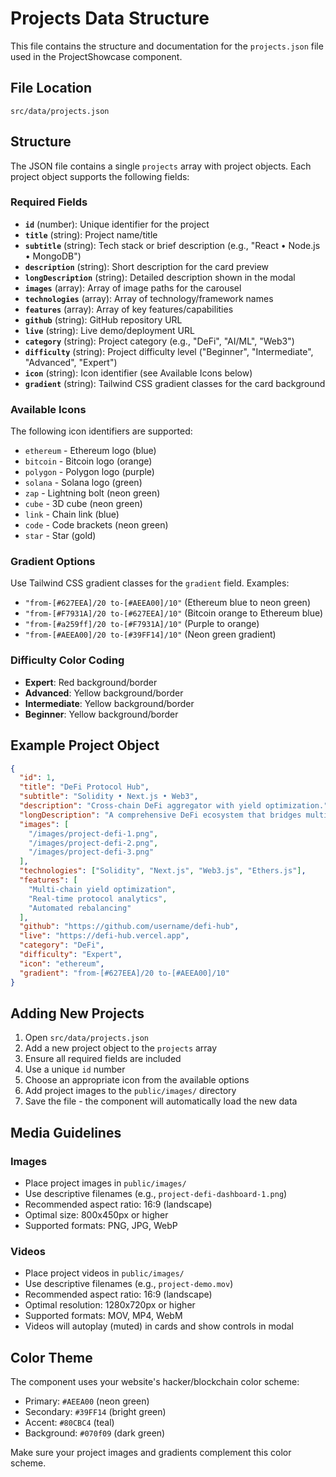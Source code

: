 # Projects Data Structure

This file contains the structure and documentation for the `projects.json` file used in the ProjectShowcase component.

## File Location
`src/data/projects.json`

## Structure

The JSON file contains a single `projects` array with project objects. Each project object supports the following fields:

### Required Fields

- **`id`** (number): Unique identifier for the project
- **`title`** (string): Project name/title
- **`subtitle`** (string): Tech stack or brief description (e.g., "React • Node.js • MongoDB")
- **`description`** (string): Short description for the card preview
- **`longDescription`** (string): Detailed description shown in the modal
- **`images`** (array): Array of image paths for the carousel
- **`technologies`** (array): Array of technology/framework names
- **`features`** (array): Array of key features/capabilities
- **`github`** (string): GitHub repository URL
- **`live`** (string): Live demo/deployment URL
- **`category`** (string): Project category (e.g., "DeFi", "AI/ML", "Web3")
- **`difficulty`** (string): Project difficulty level ("Beginner", "Intermediate", "Advanced", "Expert")
- **`icon`** (string): Icon identifier (see Available Icons below)
- **`gradient`** (string): Tailwind CSS gradient classes for the card background

### Available Icons

The following icon identifiers are supported:

- `ethereum` - Ethereum logo (blue)
- `bitcoin` - Bitcoin logo (orange)
- `polygon` - Polygon logo (purple)
- `solana` - Solana logo (green)
- `zap` - Lightning bolt (neon green)
- `cube` - 3D cube (neon green)
- `link` - Chain link (blue)
- `code` - Code brackets (neon green)
- `star` - Star (gold)

### Gradient Options

Use Tailwind CSS gradient classes for the `gradient` field. Examples:
- `"from-[#627EEA]/20 to-[#AEEA00]/10"` (Ethereum blue to neon green)
- `"from-[#F7931A]/20 to-[#627EEA]/10"` (Bitcoin orange to Ethereum blue)
- `"from-[#a259ff]/20 to-[#F7931A]/10"` (Purple to orange)
- `"from-[#AEEA00]/20 to-[#39FF14]/10"` (Neon green gradient)

### Difficulty Color Coding

- **Expert**: Red background/border
- **Advanced**: Yellow background/border
- **Intermediate**: Yellow background/border
- **Beginner**: Yellow background/border

## Example Project Object

```json
{
  "id": 1,
  "title": "DeFi Protocol Hub",
  "subtitle": "Solidity • Next.js • Web3",
  "description": "Cross-chain DeFi aggregator with yield optimization.",
  "longDescription": "A comprehensive DeFi ecosystem that bridges multiple blockchain networks...",
  "images": [
    "/images/project-defi-1.png",
    "/images/project-defi-2.png",
    "/images/project-defi-3.png"
  ],
  "technologies": ["Solidity", "Next.js", "Web3.js", "Ethers.js"],
  "features": [
    "Multi-chain yield optimization",
    "Real-time protocol analytics",
    "Automated rebalancing"
  ],
  "github": "https://github.com/username/defi-hub",
  "live": "https://defi-hub.vercel.app",
  "category": "DeFi",
  "difficulty": "Expert",
  "icon": "ethereum",
  "gradient": "from-[#627EEA]/20 to-[#AEEA00]/10"
}
```

## Adding New Projects

1. Open `src/data/projects.json`
2. Add a new project object to the `projects` array
3. Ensure all required fields are included
4. Use a unique `id` number
5. Choose an appropriate icon from the available options
6. Add project images to the `public/images/` directory
7. Save the file - the component will automatically load the new data

## Media Guidelines

### Images
- Place project images in `public/images/`
- Use descriptive filenames (e.g., `project-defi-dashboard-1.png`)
- Recommended aspect ratio: 16:9 (landscape)
- Optimal size: 800x450px or higher
- Supported formats: PNG, JPG, WebP

### Videos
- Place project videos in `public/images/`
- Use descriptive filenames (e.g., `project-demo.mov`)
- Recommended aspect ratio: 16:9 (landscape)
- Optimal resolution: 1280x720px or higher
- Supported formats: MOV, MP4, WebM
- Videos will autoplay (muted) in cards and show controls in modal

## Color Theme

The component uses your website's hacker/blockchain color scheme:
- Primary: `#AEEA00` (neon green)
- Secondary: `#39FF14` (bright green)
- Accent: `#80CBC4` (teal)
- Background: `#070f09` (dark green)

Make sure your project images and gradients complement this color scheme.
